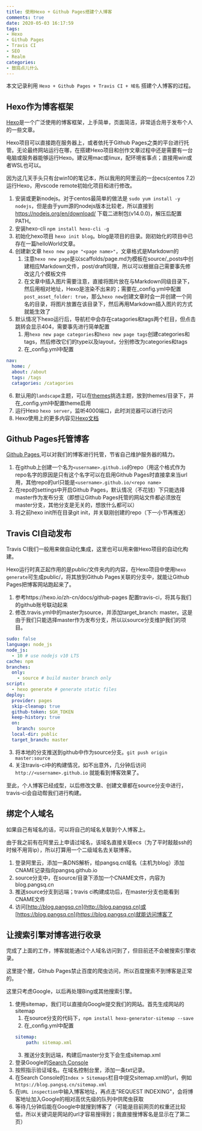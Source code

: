```yaml
---
title: 使用Hexo + Github Pages搭建个人博客
comments: true
date: 2020-05-03 16:17:59
tags:
- Hexo
- Github Pages
- Travis CI
- SEO
- Realm
categories:
- 鼓捣点儿什么
---
```


本文记录利用 `Hexo + Github Pages + Travis CI + 域名` 搭建个人博客的过程。

## Hexo作为博客框架

[Hexo](https://hexo.io/zh-cn/)是一个广泛使用的博客框架，上手简单，页面简洁，非常适合用于发布个人的一些文章。

Hexo项目可以直接跑在服务器上，或者依托于Github Pages之类的平台进行托管。无论最终网站运行在哪，在搭建Hexo项目和创作文章过程中还是需要有一台电脑或服务器能够运行Hexo。建议用mac或linux，配环境省事点；直接用win或者WSL也可以。

因为这几天手头只有台win10的笔记本，所以我用的阿里云的一台ecs(centos 7.2)运行Hexo，用vscode remote初始化项目和进行修改。

1. 安装或更新nodejs。对于centos最简单的做法是 `sudo yum install -y nodejs`，但是由于yum源的nodejs版本比较老，所以直接到 https://nodejs.org/en/download/ 下载二进制包(v14.0.0)，解压后配置PATH。
2. 安装hexo-cli `npm install hexo-cli -g`
3. 初始化hexo项目 `hexo init blog`。blog是项目的目录。刚初始化的项目中已存在一篇helloWorld文章。
4. 创建新文章 `hexo new page "<page name>"`，文章格式是Markdown的
    1. 注意`hexo new page`是以scaffolds/page.md为模板在source/_posts中创建相应Markdown文件，post/draft同理，所以可以根据自己需要事先修改这几个模板文件
    2. 在文章中插入图片需要注意，直接将图片放在与Markdown同级目录下，然后用相对地址，Hexo是渲染不出来的；需要在_config.yml中配置 `post_asset_folder: true`，那么`hexo new`创建文章时会一并创建一个同名的目录，将图片放置在该目录下，然后再用Markdown插入图片的方式就能生效了
5. 默认情况下hexo运行后，导航栏中会存在catagories和tags两个栏目，但点击跳转会显示404，需要事先进行简单配置
    1. 用`hexo new page categories`和`hexo new page tags`创建categories和tags，然后修改它们的type以及layout，分别修改为categories和tags
    2. 在_config.yml中配置
```yml
nav: 
  home: /
  about: /about
  tags: /tags
  catagories: /catagories
```
6. 默认用的`landscape`主题，可以在[themes](https://hexo.io/themes/)挑选主题，放到themes/目录下，并在_config.yml中配置theme启用
7. 运行Hexo `hexo server`，监听4000端口，此时浏览器可以进行访问
8. Hexo使用上的更多内容见[Hexo文档](https://hexo.io/zh-cn/docs/index.html)

## Github Pages托管博客

[Github Pages](https://pages.github.com/),可以对我们的博客进行托管，节省自己维护服务器的精力。

1. 在github上创建一个名为`<username>.github.io`的repo（用这个格式作为repo名字的原因是只有这个名字可以在启用Github Pages时直接拿来当url用，其他repo的url只能是`<username>.github.io/<repo name>`
2. 在repo的settings中开启Github Pages，默认情况（不花钱）下只能选择master作为发布分支（即想让Github Pages托管的网站文件都必须放在master分支，其他分支是无关的，想放什么都可以）
3. 将之前hexo init所在目录git init，并关联刚创建的repo（下一小节再推送）

## Travis CI自动发布

Travis CI我们一般用来做自动化集成，这里也可以用来做Hexo项目的自动化构建。

Hexo运行时真正起作用的是public/文件夹内的内容，在Hexo项目中使用`hexo generate`可生成public/，将其放到Github Pages关联的分支中，就能让Github Pages把博客网站跑起来了。

1. 参考https://hexo.io/zh-cn/docs/github-pages 配置travis-ci，将其与我们的github账号联动起来
2. 修改.travis.yml中的master为source，并添加target_branch: master。这是由于我们只能选择master作为发布分支，所以以source分支维护我们的项目。
```yml
sudo: false
language: node_js
node_js:
  - 10 # use nodejs v10 LTS
cache: npm
branches:
  only:
    - source # build master branch only
script:
  - hexo generate # generate static files
deploy:
  provider: pages
  skip-cleanup: true
  github-token: $GH_TOKEN
  keep-history: true
  on:
    branch: source
  local-dir: public
  target_branch: master
```
3. 将本地的分支推送到github中作为source分支。`git push origin master:source`
4. 关注travis-ci中的构建情况，如不出意外，几分钟后访问 `http://<username>.github.io` 就能看到博客效果了。

至此，个人博客已经成型，以后修改文章、创建文章都在source分支中进行，travis-ci会自动帮我们进行构建。

## 绑定个人域名

如果自己有域名的话，可以将自己的域名关联到个人博客上。

由于我之前有在阿里云上申请过域名，该域名直接关联ecs（为了平时敲敲ssh的时候不用背ip），所以打算用一个二级域名去关联博客。

1. 登录阿里云，添加一条DNS解析，给pangsq.cn域名（主机为blog）添加CNAME记录指向pangsq.github.io
2. source分支中，在source/目录下添加一个CNAME文件，内容为blog.pangsq.cn
3. 推送source分支到远端；travis ci构建成功后，在master分支也能看到CNAME文件
4. 访问[http://blog.pangsq.cn](http://blog.pangsq.cn)或[https://blog.pangsq.cn](https://blog.pangsq.cn)就能访问博客了

## 让搜索引擎对博客进行收录

完成了上面的工作，博客就能通过个人域名访问到了，但目前还不会被搜索引擎收录。

这里提个醒，Github Pages禁止百度的爬虫访问，所以百度搜索不到博客是正常的。

这里只考虑Google，以后再处理Bing或其他搜索引擎。

1. 使用sitemap，我们可以直接向Google提交我们的网站。首先生成网站的sitemap
    1. 在source分支的代码下，`npm install hexo-generator-sitemap --save`
    2. 在_config.yml中配置
    ```yml
    sitemap:
        path: sitemap.xml
    ```
    3. 推送分支到远端，构建后master分支下会生成sitemap.xml
2. 登录Google的[Search Console](https://search.google.com/search-console)
3. 按照指示验证域名。在域名控制台里，添加一条txt记录。
4. 在Search Console的`Index > Sitemaps`栏目中提交sitemap.xml的url，例如 `https://blog.pangsq.cn/sitemap.xml`
5. 在`URL inspection`中输入博客地址，再点击"REQUEST INDEXING"，会将博客地址加入Google的相对高优先级的队列中供爬虫获取
6. 等待几分钟后能在Google中就搜到博客了（可能是目前网页的权重还比较低，所以关键词是网站的url才容易搜得到；我直接搜博客名是显示在了第二页）
